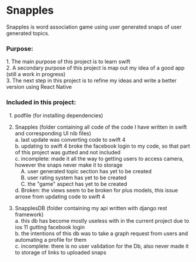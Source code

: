 ﻿# Snapples
Snapples is word association game using user generated snaps of user generated topics.

<h3>Purpose:</h3>
  1.  The main purpose of this project is to learn swift<br />
  2.  A secondary purpose of this project is map out my idea of a good app (still a work in progress)<br />
  3.  The next step in this project is to refine my ideas and write a better version using React Native<br />

<h3>Included in this project:</h3>
  &nbsp;&nbsp;1. podfile (for installing dependencies)
  
  2. Snapples (folder containing all code of the code I have written in swift and corresponding UI nib files)<br />
    a. last update was converting code to swift 4<br />
    b. updating to swift 4 broke the facebook login to my code,  so that part of this project was gutted and not included<br />
    c. incomplete: made it all the way to getting users to access camera,  however the snaps never make it to storage<br />
      &nbsp;&nbsp;&nbsp;&nbsp;A.  user generated topic section has yet to be created<br />
      &nbsp;&nbsp;&nbsp;&nbsp;B.  user rating system has yet to be created<br />
      &nbsp;&nbsp;&nbsp;&nbsp;C.  the "game" aspect has yet to be created<br />
    d. Broken: the views seem to be broken for plus models,  this issue arrose from updating code to swift 4<br />
    
  3. SnapplesDB (folder containing my api written with django rest framework)<br />
    a. this db has become mostly useless with in the current project due to ios 11 gutting facebook login<br />
    b. the intentions of this db was to take a graph request from users and automating a profile for them<br />
    c. incomplete: there is no user validation for the Db, also never made it to storage of links to uploaded snaps<br />
    








